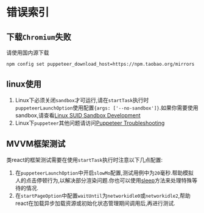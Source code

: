# 错误索引
## 下载`Chromium`失败
请使用国内源下载

```
npm config set puppeteer_download_host=https://npm.taobao.org/mirrors
```

## linux使用
1. Linux下必须关闭`sandbox`才可运行,请在`startTask`执行时`puppeteerLaunchOption`使用配置`{args: ['--no-sandbox']}`.如果你需要使用sandbox,请查看[Linux SUID Sandbox Development](https://chromium.googlesource.com/chromium/src/+/master/docs/linux_suid_sandbox_development.md)
2. Linux下`puppeteer`其他问题请访问[Puppeteer Troubleshooting](https://github.com/GoogleChrome/puppeteer/blob/master/docs/troubleshooting.md)

## MVVM框架测试
类react的框架测试需要在使用`startTask`执行时注意以下几点配置:

1. 在`puppeteerLaunchOption`中开启`slowMo`配置,测试用例中为`20`毫秒.帮助模拟人的点击停顿行为,以解决部分渲染问题.你也可以使用[sleep](unit.md#sub_type_setSleep)方法来处理特殊等待的情况.
2. 在`startPageOption`中配置`waitUntil`为`networkidle0`或`networkidle2`,帮助react在加载异步加载资源或初始化状态管理期间调用后,再进行测试.